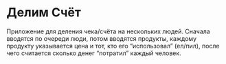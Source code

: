 # Делим Счёт

Приложение для деления чека/счёта на нескольких людей. Сначала 
вводятся по очереди люди, потом вводятся продукты, каждому продукту 
указывается цена и тот, кто его “использовал” (ел/пил), после чего считается сколько денег “потратил” каждый человек.
